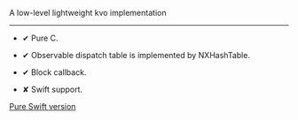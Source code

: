 
A low-level lightweight kvo implementation

***

- ✔︎ Pure C.

- ✔︎ Observable dispatch table is implemented by NXHashTable. 

- ✔︎ Block callback.

- ✘ Swift support.


[Pure Swift version](https://github.com/0xxd0/kvo/tree/swift)
